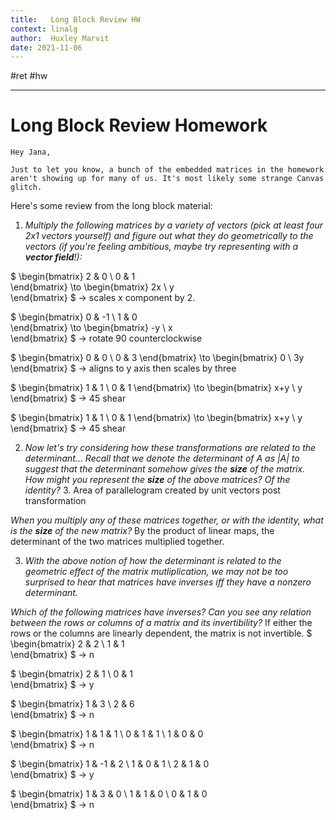 ```yaml
---
title:   Long Block Review HW
context: linalg
author:  Huxley Marvit
date: 2021-11-06
---
```


#ret  #hw 

***

# Long Block Review Homework
```ad-note
Hey Jana, 

Just to let you know, a bunch of the embedded matrices in the homework aren't showing up for many of us. It's most likely some strange Canvas glitch.
```

Here's some review from the long block material:

1. *Multiply the following matrices by a variety of vectors (pick at least four 2x1 vectors yourself) and figure out what they do geometrically to the vectors (if you're feeling ambitious, maybe try representing with a **vector field**!):*

$
\begin{bmatrix} 
 2 & 0  \\
 0 & 1  
 \end{bmatrix} \to \begin{bmatrix} 
 2x \\
 y   
 \end{bmatrix}
$ -> scales x component by 2.

$
\begin{bmatrix} 
 0 & -1 \\
 1 & 0  
 \end{bmatrix} \to \begin{bmatrix} 
 -y \\
 x   
 \end{bmatrix}
$ -> rotate 90 counterclockwise


$
\begin{bmatrix} 
 0 & 0 \\
 0 & 3
 \end{bmatrix} \to \begin{bmatrix} 
 0 \\
 3y   
 \end{bmatrix}
$ -> aligns to y axis then scales by three


$
\begin{bmatrix} 
 1 & 1  \\
 0 & 1
 \end{bmatrix} \to \begin{bmatrix} 
 x+y \\
 y   
 \end{bmatrix}
$ -> 45 shear


$
\begin{bmatrix} 
 1 & 1  \\
 0 & 1
 \end{bmatrix} \to \begin{bmatrix} 
 x+y \\
 y   
 \end{bmatrix}
$ -> 45 shear

2. *Now let's try considering how these transformations are related to the determinant... Recall that we denote the determinant of A as |A| to suggest that the determinant somehow gives the **size** of the matrix. How might you represent the **size** of the above matrices? Of the identity?*
	3. Area of parallelogram created by unit vectors post transformation

*When you multiply any of these matrices together, or with the identity, what is the **size** of the new matrix?*
By the product of linear maps, the determinant of the two matrices multiplied together.

3. *With the above notion of how the determinant is related to the geometric effect of the matrix mutliplication, we may not be too surprised to hear that matrices have inverses iff they have a nonzero determinant.*

*Which of the following matrices have inverses? Can you see any relation between the rows or columns of a matrix and its invertibility?*
If either the rows or the columns are linearly dependent, the matrix is not invertible.
$
\begin{bmatrix} 
 2 & 2 \\
 1 & 1  
 \end{bmatrix}
$ -> n

$
\begin{bmatrix} 
 2 & 1 \\
 0 & 1  
 \end{bmatrix}
$ -> y

$
\begin{bmatrix} 
 1 & 3 \\
 2 & 6  
 \end{bmatrix}
$ -> n

$
\begin{bmatrix} 
 1 & 1 & 1 \\
 0 & 1 & 1 \\
 1 & 0 & 0   
 \end{bmatrix}
$ -> n

$
\begin{bmatrix} 
 1 & -1 & 2 \\
 1 & 0 & 1 \\
 2 & 1 & 0   
 \end{bmatrix}
$ -> y

$
\begin{bmatrix} 
 1 & 3 & 0 \\
 1 & 1 & 0 \\
 0 & 1 & 0   
 \end{bmatrix}
$ -> n















